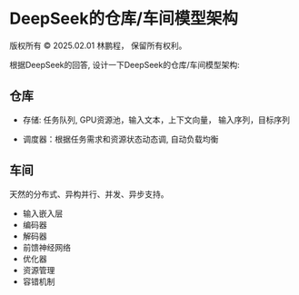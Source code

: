 # DeepSeek的仓库/车间模型架构

版权所有 © 2025.02.01 林鹏程， 保留所有权利。

根据DeepSeek的回答, 设计一下DeepSeek的仓库/车间模型架构:

## 仓库

- 存储: 任务队列, GPU资源池，输入文本，上下文向量， 输入序列，目标序列

- 调度器：根据任务需求和资源状态动态调, 自动负载均衡

## 车间

天然的分布式、异构并行、并发、异步支持。

- 输入嵌入层
- 编码器
- 解码器
- 前馈神经网络
- 优化器
- 资源管理
- 容错机制
